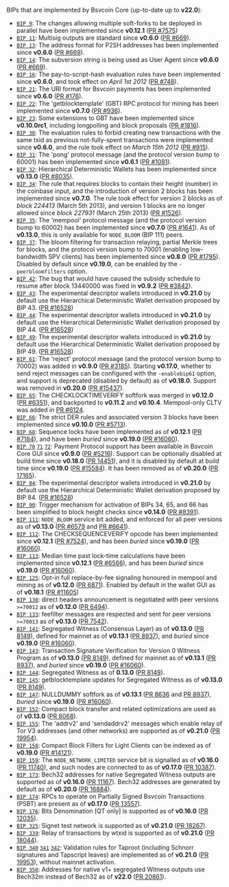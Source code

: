 BIPs that are implemented by Bsvcoin Core (up-to-date up to **v22.0**):

* [`BIP 9`](https://github.com/bsvcoin/bips/blob/master/bip-0009.mediawiki): The changes allowing multiple soft-forks to be deployed in parallel have been implemented since **v0.12.1**  ([PR #7575](https://github.com/bsvcoin/bsvcoin/pull/7575))
* [`BIP 11`](https://github.com/bsvcoin/bips/blob/master/bip-0011.mediawiki): Multisig outputs are standard since **v0.6.0** ([PR #669](https://github.com/bsvcoin/bsvcoin/pull/669)).
* [`BIP 13`](https://github.com/bsvcoin/bips/blob/master/bip-0013.mediawiki): The address format for P2SH addresses has been implemented since **v0.6.0** ([PR #669](https://github.com/bsvcoin/bsvcoin/pull/669)).
* [`BIP 14`](https://github.com/bsvcoin/bips/blob/master/bip-0014.mediawiki): The subversion string is being used as User Agent since **v0.6.0** ([PR #669](https://github.com/bsvcoin/bsvcoin/pull/669)).
* [`BIP 16`](https://github.com/bsvcoin/bips/blob/master/bip-0016.mediawiki): The pay-to-script-hash evaluation rules have been implemented since **v0.6.0**, and took effect on *April 1st 2012* ([PR #748](https://github.com/bsvcoin/bsvcoin/pull/748)).
* [`BIP 21`](https://github.com/bsvcoin/bips/blob/master/bip-0021.mediawiki): The URI format for Bsvcoin payments has been implemented since **v0.6.0** ([PR #176](https://github.com/bsvcoin/bsvcoin/pull/176)).
* [`BIP 22`](https://github.com/bsvcoin/bips/blob/master/bip-0022.mediawiki): The 'getblocktemplate' (GBT) RPC protocol for mining has been implemented since **v0.7.0** ([PR #936](https://github.com/bsvcoin/bsvcoin/pull/936)).
* [`BIP 23`](https://github.com/bsvcoin/bips/blob/master/bip-0023.mediawiki): Some extensions to GBT have been implemented since **v0.10.0rc1**, including longpolling and block proposals ([PR #1816](https://github.com/bsvcoin/bsvcoin/pull/1816)).
* [`BIP 30`](https://github.com/bsvcoin/bips/blob/master/bip-0030.mediawiki): The evaluation rules to forbid creating new transactions with the same txid as previous not-fully-spent transactions were implemented since **v0.6.0**, and the rule took effect on *March 15th 2012* ([PR #915](https://github.com/bsvcoin/bsvcoin/pull/915)).
* [`BIP 31`](https://github.com/bsvcoin/bips/blob/master/bip-0031.mediawiki): The 'pong' protocol message (and the protocol version bump to 60001) has been implemented since **v0.6.1** ([PR #1081](https://github.com/bsvcoin/bsvcoin/pull/1081)).
* [`BIP 32`](https://github.com/bsvcoin/bips/blob/master/bip-0032.mediawiki): Hierarchical Deterministic Wallets has been implemented since **v0.13.0** ([PR #8035](https://github.com/bsvcoin/bsvcoin/pull/8035)).
* [`BIP 34`](https://github.com/bsvcoin/bips/blob/master/bip-0034.mediawiki): The rule that requires blocks to contain their height (number) in the coinbase input, and the introduction of version 2 blocks has been implemented since **v0.7.0**. The rule took effect for version 2 blocks as of *block 224413* (March 5th 2013), and version 1 blocks are no longer allowed since *block 227931* (March 25th 2013) ([PR #1526](https://github.com/bsvcoin/bsvcoin/pull/1526)).
* [`BIP 35`](https://github.com/bsvcoin/bips/blob/master/bip-0035.mediawiki): The 'mempool' protocol message (and the protocol version bump to 60002) has been implemented since **v0.7.0** ([PR #1641](https://github.com/bsvcoin/bsvcoin/pull/1641)). As of **v0.13.0**, this is only available for `NODE_BLOOM` (BIP 111) peers.
* [`BIP 37`](https://github.com/bsvcoin/bips/blob/master/bip-0037.mediawiki): The bloom filtering for transaction relaying, partial Merkle trees for blocks, and the protocol version bump to 70001 (enabling low-bandwidth SPV clients) has been implemented since **v0.8.0** ([PR #1795](https://github.com/bsvcoin/bsvcoin/pull/1795)). Disabled by default since **v0.19.0**, can be enabled by the `-peerbloomfilters` option.
* [`BIP 42`](https://github.com/bsvcoin/bips/blob/master/bip-0042.mediawiki): The bug that would have caused the subsidy schedule to resume after block 13440000 was fixed in **v0.9.2** ([PR #3842](https://github.com/bsvcoin/bsvcoin/pull/3842)).
* [`BIP 43`](https://github.com/bsvcoin/bips/blob/master/bip-0043.mediawiki): The experimental descriptor wallets introduced in **v0.21.0** by default use the Hierarchical Deterministic Wallet derivation proposed by BIP 43. ([PR #16528](https://github.com/bsvcoin/bsvcoin/pull/16528))
* [`BIP 44`](https://github.com/bsvcoin/bips/blob/master/bip-0044.mediawiki): The experimental descriptor wallets introduced in **v0.21.0** by default use the Hierarchical Deterministic Wallet derivation proposed by BIP 44. ([PR #16528](https://github.com/bsvcoin/bsvcoin/pull/16528))
* [`BIP 49`](https://github.com/bsvcoin/bips/blob/master/bip-0049.mediawiki): The experimental descriptor wallets introduced in **v0.21.0** by default use the Hierarchical Deterministic Wallet derivation proposed by BIP 49. ([PR #16528](https://github.com/bsvcoin/bsvcoin/pull/16528))
* [`BIP 61`](https://github.com/bsvcoin/bips/blob/master/bip-0061.mediawiki): The 'reject' protocol message (and the protocol version bump to 70002) was added in **v0.9.0** ([PR #3185](https://github.com/bsvcoin/bsvcoin/pull/3185)). Starting **v0.17.0**, whether to send reject messages can be configured with the `-enablebip61` option, and support is deprecated (disabled by default) as of **v0.18.0**. Support was removed in **v0.20.0** ([PR #15437](https://github.com/bsvcoin/bsvcoin/pull/15437)).
* [`BIP 65`](https://github.com/bsvcoin/bips/blob/master/bip-0065.mediawiki): The CHECKLOCKTIMEVERIFY softfork was merged in **v0.12.0** ([PR #6351](https://github.com/bsvcoin/bsvcoin/pull/6351)), and backported to **v0.11.2** and **v0.10.4**. Mempool-only CLTV was added in [PR #6124](https://github.com/bsvcoin/bsvcoin/pull/6124).
* [`BIP 66`](https://github.com/bsvcoin/bips/blob/master/bip-0066.mediawiki): The strict DER rules and associated version 3 blocks have been implemented since **v0.10.0** ([PR #5713](https://github.com/bsvcoin/bsvcoin/pull/5713)).
* [`BIP 68`](https://github.com/bsvcoin/bips/blob/master/bip-0068.mediawiki): Sequence locks have been implemented as of **v0.12.1**  ([PR #7184](https://github.com/bsvcoin/bsvcoin/pull/7184)), and have been *buried* since **v0.19.0** ([PR #16060](https://github.com/bsvcoin/bsvcoin/pull/16060)).
* [`BIP 70`](https://github.com/bsvcoin/bips/blob/master/bip-0070.mediawiki) [`71`](https://github.com/bsvcoin/bips/blob/master/bip-0071.mediawiki) [`72`](https://github.com/bsvcoin/bips/blob/master/bip-0072.mediawiki):
  Payment Protocol support has been available in Bsvcoin Core GUI since **v0.9.0** ([PR #5216](https://github.com/bsvcoin/bsvcoin/pull/5216)).
  Support can be optionally disabled at build time since **v0.18.0** ([PR 14451](https://github.com/bsvcoin/bsvcoin/pull/14451)),
  and it is disabled by default at build time since **v0.19.0** ([PR #15584](https://github.com/bsvcoin/bsvcoin/pull/15584)).
  It has been removed as of **v0.20.0** ([PR 17165](https://github.com/bsvcoin/bsvcoin/pull/17165)).
* [`BIP 84`](https://github.com/bsvcoin/bips/blob/master/bip-0084.mediawiki): The experimental descriptor wallets introduced in **v0.21.0** by default use the Hierarchical Deterministic Wallet derivation proposed by BIP 84. ([PR #16528](https://github.com/bsvcoin/bsvcoin/pull/16528))
* [`BIP 90`](https://github.com/bsvcoin/bips/blob/master/bip-0090.mediawiki): Trigger mechanism for activation of BIPs 34, 65, and 66 has been simplified to block height checks since **v0.14.0** ([PR #8391](https://github.com/bsvcoin/bsvcoin/pull/8391)).
* [`BIP 111`](https://github.com/bsvcoin/bips/blob/master/bip-0111.mediawiki): `NODE_BLOOM` service bit added, and enforced for all peer versions as of **v0.13.0** ([PR #6579](https://github.com/bsvcoin/bsvcoin/pull/6579) and [PR #6641](https://github.com/bsvcoin/bsvcoin/pull/6641)).
* [`BIP 112`](https://github.com/bsvcoin/bips/blob/master/bip-0112.mediawiki): The CHECKSEQUENCEVERIFY opcode has been implemented since **v0.12.1** ([PR #7524](https://github.com/bsvcoin/bsvcoin/pull/7524)), and has been *buried* since **v0.19.0** ([PR #16060](https://github.com/bsvcoin/bsvcoin/pull/16060)).
* [`BIP 113`](https://github.com/bsvcoin/bips/blob/master/bip-0113.mediawiki): Median time past lock-time calculations have been implemented since **v0.12.1** ([PR #6566](https://github.com/bsvcoin/bsvcoin/pull/6566)), and has been *buried* since **v0.19.0** ([PR #16060](https://github.com/bsvcoin/bsvcoin/pull/16060)).
* [`BIP 125`](https://github.com/bsvcoin/bips/blob/master/bip-0125.mediawiki): Opt-in full replace-by-fee signaling honoured in mempool and mining as of **v0.12.0** ([PR 6871](https://github.com/bsvcoin/bsvcoin/pull/6871)). Enabled by default in the wallet GUI as of **v0.18.1** ([PR #11605](https://github.com/bsvcoin/bsvcoin/pull/11605))
* [`BIP 130`](https://github.com/bsvcoin/bips/blob/master/bip-0130.mediawiki): direct headers announcement is negotiated with peer versions `>=70012` as of **v0.12.0** ([PR 6494](https://github.com/bsvcoin/bsvcoin/pull/6494)).
* [`BIP 133`](https://github.com/bsvcoin/bips/blob/master/bip-0133.mediawiki): feefilter messages are respected and sent for peer versions `>=70013` as of **v0.13.0** ([PR 7542](https://github.com/bsvcoin/bsvcoin/pull/7542)).
* [`BIP 141`](https://github.com/bsvcoin/bips/blob/master/bip-0141.mediawiki): Segregated Witness (Consensus Layer) as of **v0.13.0** ([PR 8149](https://github.com/bsvcoin/bsvcoin/pull/8149)), defined for mainnet as of **v0.13.1** ([PR 8937](https://github.com/bsvcoin/bsvcoin/pull/8937)), and *buried* since **v0.19.0** ([PR #16060](https://github.com/bsvcoin/bsvcoin/pull/16060)).
* [`BIP 143`](https://github.com/bsvcoin/bips/blob/master/bip-0143.mediawiki): Transaction Signature Verification for Version 0 Witness Program as of **v0.13.0** ([PR 8149](https://github.com/bsvcoin/bsvcoin/pull/8149)), defined for mainnet as of **v0.13.1** ([PR 8937](https://github.com/bsvcoin/bsvcoin/pull/8937)), and *buried* since **v0.19.0** ([PR #16060](https://github.com/bsvcoin/bsvcoin/pull/16060)).
* [`BIP 144`](https://github.com/bsvcoin/bips/blob/master/bip-0144.mediawiki): Segregated Witness as of **0.13.0** ([PR 8149](https://github.com/bsvcoin/bsvcoin/pull/8149)).
* [`BIP 145`](https://github.com/bsvcoin/bips/blob/master/bip-0145.mediawiki): getblocktemplate updates for Segregated Witness as of **v0.13.0** ([PR 8149](https://github.com/bsvcoin/bsvcoin/pull/8149)).
* [`BIP 147`](https://github.com/bsvcoin/bips/blob/master/bip-0147.mediawiki): NULLDUMMY softfork as of **v0.13.1** ([PR 8636](https://github.com/bsvcoin/bsvcoin/pull/8636) and [PR 8937](https://github.com/bsvcoin/bsvcoin/pull/8937)), *buried* since **v0.19.0** ([PR #16060](https://github.com/bsvcoin/bsvcoin/pull/16060)).
* [`BIP 152`](https://github.com/bsvcoin/bips/blob/master/bip-0152.mediawiki): Compact block transfer and related optimizations are used as of **v0.13.0** ([PR 8068](https://github.com/bsvcoin/bsvcoin/pull/8068)).
* [`BIP 155`](https://github.com/bsvcoin/bips/blob/master/bip-0155.mediawiki): The 'addrv2' and 'sendaddrv2' messages which enable relay of Tor V3 addresses (and other networks) are supported as of **v0.21.0** ([PR 19954](https://github.com/bsvcoin/bsvcoin/pull/19954)).
* [`BIP 158`](https://github.com/bsvcoin/bips/blob/master/bip-0158.mediawiki): Compact Block Filters for Light Clients can be indexed as of **v0.19.0** ([PR #14121](https://github.com/bsvcoin/bsvcoin/pull/14121)).
* [`BIP 159`](https://github.com/bsvcoin/bips/blob/master/bip-0159.mediawiki): The `NODE_NETWORK_LIMITED` service bit is signalled as of **v0.16.0** ([PR 11740](https://github.com/bsvcoin/bsvcoin/pull/11740)), and such nodes are connected to as of **v0.17.0** ([PR 10387](https://github.com/bsvcoin/bsvcoin/pull/10387)).
* [`BIP 173`](https://github.com/bsvcoin/bips/blob/master/bip-0173.mediawiki): Bech32 addresses for native Segregated Witness outputs are supported as of **v0.16.0** ([PR 11167](https://github.com/bsvcoin/bsvcoin/pull/11167)). Bech32 addresses are generated by default as of **v0.20.0** ([PR 16884](https://github.com/bsvcoin/bsvcoin/pull/16884)).
* [`BIP 174`](https://github.com/bsvcoin/bips/blob/master/bip-0174.mediawiki): RPCs to operate on Partially Signed Bsvcoin Transactions (PSBT) are present as of **v0.17.0** ([PR 13557](https://github.com/bsvcoin/bsvcoin/pull/13557)).
* [`BIP 176`](https://github.com/bsvcoin/bips/blob/master/bip-0176.mediawiki): Bits Denomination [QT only] is supported as of **v0.16.0** ([PR 12035](https://github.com/bsvcoin/bsvcoin/pull/12035)).
* [`BIP 325`](https://github.com/bsvcoin/bips/blob/master/bip-0325.mediawiki): Signet test network is supported as of **v0.21.0** ([PR 18267](https://github.com/bsvcoin/bsvcoin/pull/18267)).
* [`BIP 339`](https://github.com/bsvcoin/bips/blob/master/bip-0339.mediawiki): Relay of transactions by wtxid is supported as of **v0.21.0** ([PR 18044](https://github.com/bsvcoin/bsvcoin/pull/18044)).
* [`BIP 340`](https://github.com/bsvcoin/bips/blob/master/bip-0340.mediawiki) [`341`](https://github.com/bsvcoin/bips/blob/master/bip-0341.mediawiki) [`342`](https://github.com/bsvcoin/bips/blob/master/bip-0342.mediawiki): Validation rules for Taproot (including Schnorr signatures and Tapscript leaves) are implemented as of **v0.21.0** ([PR 19953](https://github.com/bsvcoin/bsvcoin/pull/19953)), without mainnet activation.
* [`BIP 350`](https://github.com/bsvcoin/bips/blob/master/bip-0350.mediawiki): Addresses for native v1+ segregated Witness outputs use Bech32m instead of Bech32 as of **v22.0** ([PR 20861](https://github.com/bsvcoin/bsvcoin/pull/20861)).
